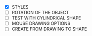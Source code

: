 - [x] STYLES
- [ ] ROTATION OF THE OBJECT
- [ ] TEST WITH CYLINDRICAL SHAPE
- [ ] MOUSE DRAWING OPTIONS
- [ ] CREATE FROM DRAWING TO SHAPE
